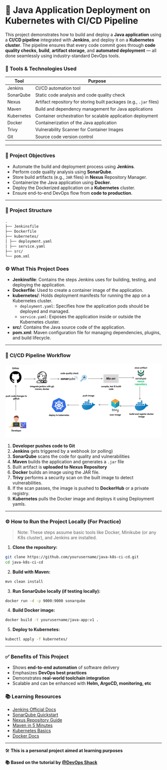# 🚀 Java Application Deployment on Kubernetes with CI/CD Pipeline

This project demonstrates how to build and deploy a **Java application** using a **CI/CD pipeline** integrated with **Jenkins**, and deploy it on a **Kubernetes cluster**. The pipeline ensures that every code commit goes through **code quality checks**, **build**, **artifact storage**, and **automated deployment** — all done seamlessly using industry-standard DevOps tools.


### 🧰 Tools & Technologies Used

| Tool         | Purpose                                                                 |
|--------------|-------------------------------------------------------------------------|
| Jenkins      | CI/CD automation tool                                                   |
| SonarQube    | Static code analysis and code quality check                             |
| Nexus        | Artifact repository for storing built packages (e.g., `.jar` files)     |
| Maven        | Build and dependency management for Java applications                   |
| Kubernetes   | Container orchestration for scalable application deployment             |
| Docker       | Containerization of the Java application                                |
| Trivy        | Vulnerability Scanner for Container Images                              |
| Git          | Source code version control                                             |

---

### 📌 Project Objectives

- Automate the build and deployment process using **Jenkins**.
- Perform code quality analysis using **SonarQube**.
- Store build artifacts (e.g., `JAR` files) in **Nexus** Repository Manager.
- Containerize the Java application using **Docker**.
- Deploy the Dockerized application on a **Kubernetes** cluster.
- Ensure end-to-end DevOps flow from **code to production**.

---

### 📁 Project Structure

```
.
├── Jenkinsfile
├── Dockerfile
├── kubernetes/
│ ├── deployment.yaml
│ ├── service.yaml
├── src/
└── pom.xml
```


### ⚙️ What This Project Does

- **Jenkinsfile**: Contains the steps Jenkins uses for building, testing, and deploying the application.
- **Dockerfile**: Used to create a container image of the application.
- **kubernetes/**: Holds deployment manifests for running the app on a Kubernetes cluster.
  - `deployment.yaml`: Specifies how the application pods should be deployed and managed.
  - `service.yaml`: Exposes the application inside or outside the Kubernetes cluster.
- **src/**: Contains the Java source code of the application.
- **pom.xml**: Maven configuration file for managing dependencies, plugins, and build lifecycle.

---

### 🔄 CI/CD Pipeline Workflow

![Project Diagram](https://github.com/ahsan598/java-k8s-deployment-pipeline-demo/blob/main/deployment/processflow.png)

1. **Developer pushes code to Git**
2. **Jenkins** gets triggered by a webhook (or polling)
3. **SonarQube** scans the code for quality and vulnerabilities
4. **Maven** builds the application and generates a `.jar` file
5. Built artifact is **uploaded to Nexus Repository**
6. **Docker** builds an image using the JAR file.  
7. **Trivy** performs a security scan on the built image to detect vulnerabilities.  
8. If the scan passes, the image is pushed to **DockerHub** or a private registry. 
9. **Kubernetes** pulls the Docker image and deploys it using Deployment yamls.

---

### ⚙️ How to Run the Project Locally (For Practice)

> Note: These steps assume basic tools like Docker, Minikube (or any K8s cluster), and Jenkins are installed.

1. **Clone the repository:**

```bash
git clone https://github.com/yourusername/java-k8s-ci-cd.git
cd java-k8s-ci-cd
```

2. **Build with Maven:**

```bash
mvn clean install
```

3. **Run SonarQube locally (if testing locally):**

```bash
docker run -d -p 9000:9000 sonarqube
```

4. **Build Docker image:**

```bash
docker build -t yourusername/java-app:v1 .
```

5. **Deploy to Kubernetes:**

```bash
kubectl apply -f kubernetes/
```

---

### ✅ Benefits of This Project

 - Shows **end-to-end automation** of software delivery
 - Emphasizes **DevOps best practices**
 - Demonstrates **real-world toolchain integration**
 - Scalable and can be enhanced with **Helm, ArgoCD, monitoring, etc**


### 📚 Learning Resources

- [Jenkins Official Docs](https://www.jenkins.io/doc/)
- [SonarQube Quickstart](https://docs.sonarsource.com/)
- [Nexus Repository Guide](https://help.sonatype.com/repomanager3)
- [Maven in 5 Minutes](https://maven.apache.org/guides/getting-started/maven-in-five-minutes.html)
- [Kubernetes Basics](https://kubernetes.io/docs/tutorials/kubernetes-basics/)
- [Docker Docs](https://docs.docker.com/)


---

🛠️ **This is a personal project aimed at learning purposes**

**📚 Based on the tutorial by [@DevOps Shack](https://github.com/jaiswaladi246)**